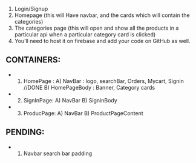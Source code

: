 
1. Login/Signup 
2. Homepage (this will Have navbar, and the cards which will contain the categories)
3. The categories page (this will open and show all the products in a particular api when a particular category card is clicked) 
4. You’ll need to host it on firebase and add your code on GitHub as well. 

## CONTAINERS:
- 1. HomePage : 
       A) NavBar : logo, searchBar, Orders, Mycart, Signin    //DONE
       B) HomePageBody : Banner, Category cards

- 2. SignInPage:
       A) NavBar
       B) SigninBody

- 3. ProducPage:
       A) NavBar
       B) ProductPageContent


## PENDING:

- 1) Navbar search bar padding